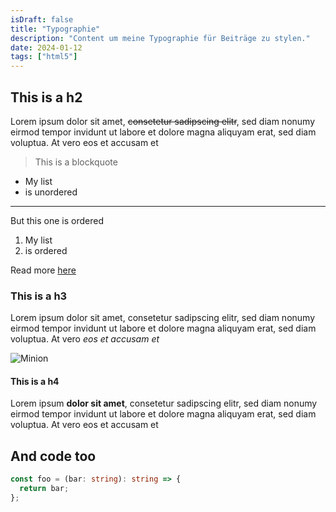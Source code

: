```yaml
---
isDraft: false
title: "Typographie"
description: "Content um meine Typographie für Beiträge zu stylen."
date: 2024-01-12
tags: ["html5"]
---
```


## This is a h2

Lorem ipsum dolor sit amet, ~~consetetur sadipscing elitr~~, sed diam nonumy eirmod tempor invidunt ut labore et dolore magna aliquyam erat, sed diam voluptua. At vero eos et accusam et

> This is a blockquote

- My list
- is unordered

---

But this one is ordered

1. My list
2. is ordered

Read more [here](https://siblanco.dev "Info")

### This is a h3

Lorem ipsum dolor sit amet, consetetur sadipscing elitr, sed diam nonumy eirmod tempor invidunt ut labore et dolore magna aliquyam erat, sed diam voluptua. At vero _eos et accusam et_

![Minion](http://octodex.github.com/images/minion.png)

#### This is a h4

Lorem ipsum **dolor sit amet**, consetetur sadipscing elitr, sed diam nonumy eirmod tempor invidunt ut labore et dolore magna aliquyam erat, sed diam voluptua. At vero eos et accusam et

## And code too

```typescript
const foo = (bar: string): string => {
  return bar;
};
```
